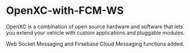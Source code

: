 # OpenXC-with-FCM-WS


OpenXC is a combination of open source hardware and software that lets you extend your vehicle with custom applications and pluggable modules. 

Web Socket Messaging and Firsebase Cloud Messaging functions added.


